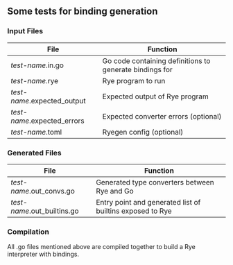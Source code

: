 ## Some tests for binding generation

### Input Files
| File                          | Function                                                |
|-------------------------------|---------------------------------------------------------|
| *test-name*.in.go             | Go code containing definitions to generate bindings for |
| *test-name*.rye               | Rye program to run                                      |
| *test-name*.expected_output   | Expected output of Rye program                          |
| *test-name*.expected_errors   | Expected converter errors (optional)                    |
| *test-name*.toml              | Ryegen config (optional)                                |


### Generated Files
| File                          | Function                                                     |
|-------------------------------|--------------------------------------------------------------|
| *test-name*.out_convs.go      | Generated type converters between Rye and Go                 |
| *test-name*.out_builtins.go   | Entry point and generated list of builtins exposed to Rye    |

### Compilation
All .go files mentioned above are compiled together to build a Rye interpreter with bindings.
